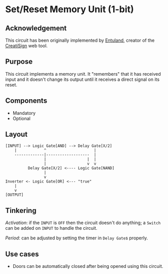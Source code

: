 # Set/Reset Memory Unit (1-bit)

## Acknowledgement

This circuit has been originally implemented by 
[Entuland](http://entuland.com/), creator of the 
[CreatiSign](http://entuland.com/creatisign/) web tool.

## Purpose

This circuit implements a memory unit. It "remembers" that it has received input
and it doesn't change its output until it receives a direct signal on its reset.

## Components

 - Mandatory
 - Optional

## Layout

```
[INPUT] --> Logic Gate[AND] --> Delay Gate[X/2] 
    |            ^                     |        
    -------------|-------------------  |        
                 |                  |  |        
                 |                  v  v        
          Delay Gate[X/2] <---- Logic Gate[NAND]
                 |                              
                 v                              
Inverter <- Logic Gate[OR] <--- "true"          
    |                                           
    v                                           
[OUTPUT]                                        
```

## Tinkering

*Activation*: if the `INPUT` is `OFF` then the circuit doesn't do anything; a `Switch` can be added on `INPUT` to handle the circuit.

*Period*: can be adjusted by setting the timer in `Delay Gate`s properly.

## Use cases

 - Doors can be automatically closed after being opened using this circuit.